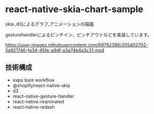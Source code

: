 # react-native-skia-chart-sample
skia ,d3によるグラフ,アニメーションの描画

gesturehandlerによるピンチイン、ピンチアウトなどを実装しています。

https://user-images.githubusercontent.com/69792396/205402702-5a921746-fa34-45fe-a9df-a3a74b4a3c31.mp4

## 技術構成
- expo bare workflow
- @shopify/react-native-skia
- d3
- react-native-gesture-handler
- react-native-reanimated
- react-native-redash

